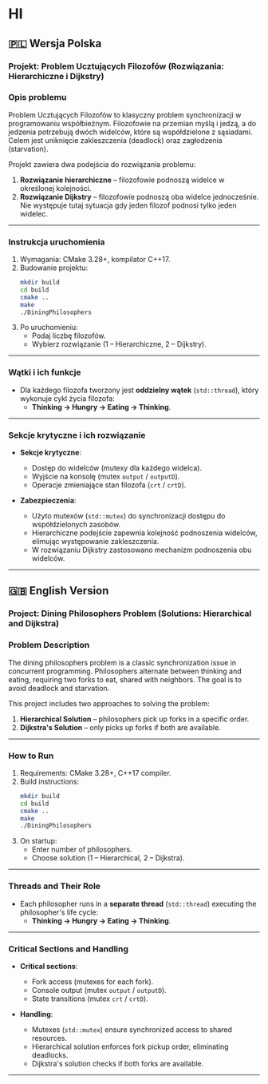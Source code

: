 
# HI

## 🇵🇱 Wersja Polska

### Projekt: Problem Ucztujących Filozofów (Rozwiązania: Hierarchiczne i Dijkstry)

### Opis problemu

Problem Ucztujących Filozofów to klasyczny problem synchronizacji w programowaniu współbieżnym. Filozofowie na przemian myślą i jedzą, a do jedzenia potrzebują dwóch widelców, które są współdzielone z sąsiadami. Celem jest uniknięcie zakleszczenia (deadlock) oraz zagłodzenia (starvation).

Projekt zawiera dwa podejścia do rozwiązania problemu:
1. **Rozwiązanie hierarchiczne** – filozofowie podnoszą widelce w określonej kolejności.
2. **Rozwiązanie Dijkstry** – filozofowie podnoszą oba widelce jednocześnie. Nie występuje tutaj sytuacja gdy jeden filozof podnosi tylko jeden widelec.

---

### Instrukcja uruchomienia

1. Wymagania: CMake 3.28+, kompilator C++17.
2. Budowanie projektu:
   ```bash
   mkdir build
   cd build
   cmake ..
   make
   ./DiningPhilosophers
   ```
3. Po uruchomieniu:
   - Podaj liczbę filozofów.
   - Wybierz rozwiązanie (1 – Hierarchiczne, 2 – Dijkstry).

---

### Wątki i ich funkcje

- Dla każdego filozofa tworzony jest **oddzielny wątek** (`std::thread`), który wykonuje cykl życia filozofa:
  - **Thinking → Hungry → Eating → Thinking**.

---

### Sekcje krytyczne i ich rozwiązanie

- **Sekcje krytyczne**:
  - Dostęp do widelców (mutexy dla każdego widelca).
  - Wyjście na konsolę (mutex `output` / `outputD`).
  - Operacje zmieniające stan filozofa (`crt` / `crtD`).

- **Zabezpieczenia**:
  - Użyto mutexów (`std::mutex`) do synchronizacji dostępu do współdzielonych zasobów.
  - Hierarchiczne podejście zapewnia kolejność podnoszenia widelców, elimując występowanie zakleszczenia.
  - W rozwiązaniu Dijkstry zastosowano mechanizm podnoszenia obu widelców.

---

## 🇬🇧 English Version

### Project: Dining Philosophers Problem (Solutions: Hierarchical and Dijkstra)

### Problem Description

The dining philosophers problem is a classic synchronization issue in concurrent programming. Philosophers alternate between thinking and eating, requiring two forks to eat, shared with neighbors. The goal is to avoid deadlock and starvation.

This project includes two approaches to solving the problem:
1. **Hierarchical Solution** – philosophers pick up forks in a specific order.
2. **Dijkstra's Solution** – only picks up forks if both are available.

---

### How to Run

1. Requirements: CMake 3.28+, C++17 compiler.
2. Build instructions:
   ```bash
   mkdir build
   cd build
   cmake ..
   make
   ./DiningPhilosophers
   ```
3. On startup:
   - Enter number of philosophers.
   - Choose solution (1 – Hierarchical, 2 – Dijkstra).

---

### Threads and Their Role

- Each philosopher runs in a **separate thread** (`std::thread`) executing the philosopher's life cycle:
  - **Thinking → Hungry → Eating → Thinking**.

---

### Critical Sections and Handling

- **Critical sections**:
  - Fork access (mutexes for each fork).
  - Console output (mutex `output` / `outputD`).
  - State transitions (mutex `crt` / `crtD`).

- **Handling**:
  - Mutexes (`std::mutex`) ensure synchronized access to shared resources.
  - Hierarchical solution enforces fork pickup order, eliminating deadlocks.
  - Dijkstra's solution checks if both forks are available.

---
